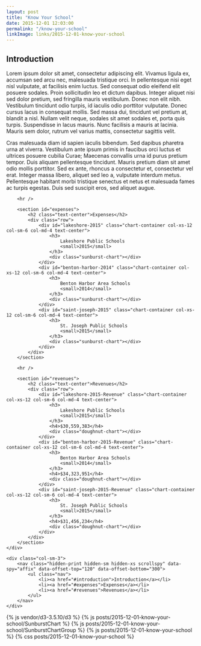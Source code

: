 ```yaml
---
layout: post
title: "Know Your School"
date: 2015-12-01 12:03:00
permalink: "/know-your-school"
linkImage: links/2015-12-01-know-your-school
---
```

<div class="row">
	<div class="col-sm-9">
		<section id="introduction">
			<h2 class="text-center">Introduction</h2>
			<!-- todo -->
			<p>Lorem ipsum dolor sit amet, consectetur adipiscing elit. Vivamus ligula ex, accumsan sed arcu nec, malesuada tristique orci. In pellentesque nisi eget nisl vulputate, at facilisis enim luctus. Sed consequat odio eleifend elit posuere sodales. Proin sollicitudin leo et dictum dapibus. Integer aliquet nisi sed dolor pretium, sed fringilla mauris vestibulum. Donec non elit nibh. Vestibulum tincidunt odio turpis, id iaculis odio porttitor vulputate. Donec cursus lacus in consequat mollis. Sed massa dui, tincidunt vel pretium at, blandit a nisl. Nullam velit neque, sodales sit amet sodales et, porta quis turpis. Suspendisse in lacus mauris. Nunc facilisis a mauris at lacinia. Mauris sem dolor, rutrum vel varius mattis, consectetur sagittis velit.</p>
			<p>Cras malesuada diam id sapien iaculis bibendum. Sed dapibus pharetra urna at viverra. Vestibulum ante ipsum primis in faucibus orci luctus et ultrices posuere cubilia Curae; Maecenas convallis urna id purus pretium tempor. Duis aliquam pellentesque tincidunt. Mauris pretium diam sit amet odio mollis porttitor. Sed ex ante, rhoncus a consectetur et, consectetur vel erat. Integer massa libero, aliquet sed leo a, vulputate interdum metus. Pellentesque habitant morbi tristique senectus et netus et malesuada fames ac turpis egestas. Duis sed suscipit eros, sed aliquet augue.</p>
		</section>

		<hr />

		<section id="expenses">
			<h2 class="text-center">Expenses</h2>
			<div class="row">
				<div id="lakeshore-2015" class="chart-container col-xs-12 col-sm-6 col-md-4 text-center">
					<h3>
						Lakeshore Public Schools
						<small>2015</small>
					</h3>
					<div class="sunburst-chart"></div>
				</div>
				<div id="benton-harbor-2014" class="chart-container col-xs-12 col-sm-6 col-md-4 text-center">
					<h3>
						Benton Harbor Area Schools
						<small>2014</small>
					</h3>
					<div class="sunburst-chart"></div>
				</div>
				<div id="saint-joseph-2015" class="chart-container col-xs-12 col-sm-6 col-md-4 text-center">
					<h3>
						St. Joseph Public Schools
						<small>2015</small>
					</h3>
					<div class="sunburst-chart"></div>
				</div>
			</div>
		</section>

		<hr />

		<section id="revenues">
			<h2 class="text-center">Revenues</h2>
			<div class="row">
				<div id="lakeshore-2015-Revenue" class="chart-container col-xs-12 col-sm-6 col-md-4 text-center">
					<h3>
						Lakeshore Public Schools
						<small>2015</small>
					</h3>
					<h4>$30,559,383</h4>
					<div class="doughnut-chart"></div>
				</div>
				<div id="benton-harbor-2015-Revenue" class="chart-container col-xs-12 col-sm-6 col-md-4 text-center">
					<h3>
						Benton Harbor Area Schools
						<small>2014</small>
					</h3>
					<h4>$34,323,951</h4>
					<div class="doughnut-chart"></div>
				</div>
				<div id="saint-joseph-2015-Revenue" class="chart-container col-xs-12 col-sm-6 col-md-4 text-center">
					<h3>
						St. Joseph Public Schools
						<small>2015</small>
					</h3>
					<h4>$31,456,234</h4>
					<div class="doughnut-chart"></div>
				</div>
			</div>
		</section>
	</div>

	<div class="col-sm-3">
		<nav class="hidden-print hidden-sm hidden-xs scrollspy" data-spy="affix" data-offset-top="120" data-offset-bottom="300">
			<ul class="nav">
				<li><a href="#introduction">Introduction</a></li>
				<li><a href="#expenses">Expenses</a></li>
				<li><a href="#revenues">Revenues</a></li>
			</ul>
		</nav>
	</div>
</div>

{% js vendor/d3-3.5.10/d3 %}
{% js posts/2015-12-01-know-your-school/SunburstChart %}
{% js posts/2015-12-01-know-your-school/SunburstChartGroup %}
{% js posts/2015-12-01-know-your-school %}
{% css posts/2015-12-01-know-your-school %}
